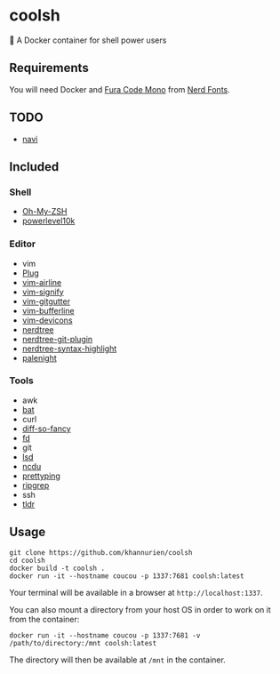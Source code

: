# coolsh
🐚 A Docker container for shell power users

## Requirements
You will need Docker and [Fura Code Mono](https://github.com/ryanoasis/nerd-fonts/tree/master/patched-fonts/FiraCode) from [Nerd Fonts](https://github.com/ryanoasis/nerd-fonts).

## TODO

  * [navi](https://github.com/denisidoro/navi)

## Included

### Shell

  * [Oh-My-ZSH](https://ohmyz.sh)
  * [powerlevel10k](https://github.com/romkatv/powerlevel10k)

### Editor

  * vim
  * [Plug](https://github.com/junegunn/vim-plug)
  * [vim-airline](https://github.com/vim-airline/vim-airline)
  * [vim-signify](https://github.com/mhinz/vim-signify)
  * [vim-gitgutter](https://github.com/airblade/vim-gitgutter)
  * [vim-bufferline](https://github.com/bling/vim-bufferline)
  * [vim-devicons](https://github.com/ryanoasis/vim-devicons)
  * [nerdtree](https://github.com/scrooloose/nerdtree)
  * [nerdtree-git-plugin](https://github.com/Xuyuanp/nerdtree-git-plugin)
  * [nerdtree-syntax-highlight](https://github.com/tiagofumo/vim-nerdtree-syntax-highlight)
  * [palenight](https://github.com/drewtempelmeyer/palenight.vim)

### Tools

  * awk
  * [bat](https://github.com/sharkdp/bat)
  * curl
  * [diff-so-fancy](https://github.com/so-fancy/diff-so-fancy)
  * [fd](https://github.com/sharkdp/fd/)
  * git
  * [lsd](https://github.com/Peltoche/lsd)
  * [ncdu](https://dev.yorhel.nl/ncdu)
  * [prettyping](https://github.com/denilsonsa/prettyping)
  * [ripgrep](https://github.com/BurntSushi/ripgrep)
  * ssh
  * [tldr](https://tldr.sh)

## Usage

```
git clone https://github.com/khannurien/coolsh
cd coolsh
docker build -t coolsh .
docker run -it --hostname coucou -p 1337:7681 coolsh:latest
```

Your terminal will be available in a browser at `http://localhost:1337`.

You can also mount a directory from your host OS in order to work on it from the container:

```
docker run -it --hostname coucou -p 1337:7681 -v /path/to/directory:/mnt coolsh:latest
```

The directory will then be available at `/mnt` in the container.
